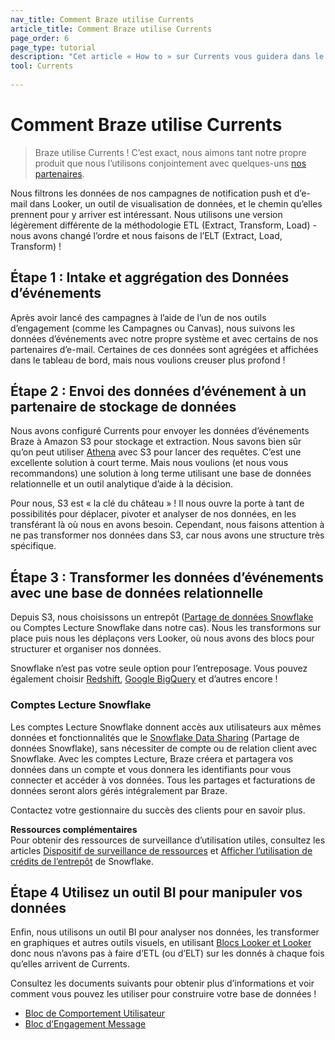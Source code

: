 ```yaml
---
nav_title: Comment Braze utilise Currents
article_title: Comment Braze utilise Currents
page_order: 6
page_type: tutorial
description: "Cet article « How to » sur Currents vous guidera dans le processus de base pour configurer les intakes appropriés pour les données d’événements, et pour les déplacer vers une base de données et un outil BI."
tool: Currents
 
---
```


# Comment Braze utilise Currents

> Braze utilise Currents ! C’est exact, nous aimons tant notre propre produit que nous l’utilisons conjointement avec quelques-uns [nos partenaires]({{site.baseurl}}/user_guide/data_and_analytics/braze_currents/available_partners/).

Nous filtrons les données de nos campagnes de notification push et d’e-mail dans Looker, un outil de visualisation de données, et le chemin qu’elles prennent pour y arriver est intéressant. Nous utilisons une version légèrement différente de la méthodologie ETL (Extract, Transform, Load) -nous avons changé l’ordre et nous faisons de l’ELT (Extract, Load, Transform) !

## Étape 1 : Intake et aggrégation des Données d’événements

Après avoir lancé des campagnes à l’aide de l’un de nos outils d’engagement (comme les Campagnes ou Canvas), nous suivons les données d’événements avec notre propre système et avec certains de nos partenaires d’e-mail. Certaines de ces données sont agrégées et affichées dans le tableau de bord, mais nous voulions creuser plus profond !

## Étape 2 : Envoi des données d’événement à un partenaire de stockage de données

Nous avons configuré Currents pour envoyer les données d’événements Braze à Amazon S3 pour stockage et extraction. Nous savons bien sûr qu’on peut utiliser [Athena][2] avec S3 pour lancer des requêtes. C’est une excellente solution à court terme. Mais nous voulions (et nous vous recommandons) une solution à long terme utilisant une base de données relationnelle et un outil analytique d’aide à la décision.

Pour nous, S3 est « la clé du château » ! Il nous ouvre la porte à tant de possibilités pour déplacer, pivoter et analyser de nos données, en les transférant là où nous en avons besoin. Cependant, nous faisons attention à ne pas transformer nos données dans S3, car nous avons une structure très spécifique.

## Étape 3 : Transformer les données d’événements avec une base de données relationnelle

Depuis S3, nous choisissons un entrepôt ([Partage de données Snowflake](https://www.snowflake.com/try-the-data-warehouse-built-for-the-cloud/?&utm_medium=search&utm_source=adwords&utm_campaign=NA%20-%20Branded&utm_adgroup=NA%20-%20Branded%20Snowflake%20-%20Data&utm_term=%2Bsnowflake%20%2Bdata&utm_region=NA&gclid=EAIaIQobChMI0vLv6uDA3gIVEFqGCh3aiwMzEAAYASAAEgI72fD_BwE) ou Comptes Lecture Snowflake dans notre cas). Nous les transformons sur place puis nous les déplaçons vers Looker, où nous avons des blocs pour structurer et organiser nos données.

Snowflake n’est pas votre seule option pour l’entreposage. Vous pouvez également choisir [Redshift](https://aws.amazon.com/redshift/), [Google BigQuery](https://cloud.google.com/bigquery/?utm_source=google&utm_medium=cpc&utm_campaign=na-US-all-en-dr-bkws-all-all-trial-p-dr-1003905&utm_content=text-ad-none-any-DEV_c-CRE_288551384566-ADGP_Hybrid+%7C+AW+SEM+%7C+BKWS+%7C+US+%7C+en+%7C+PHR+~+Big+Data+~+BigQuery+~+google+bigquery-KWID_43700035823403663-kwd-300487425311&utm_term=KW_google%20bigquery-ST_google+bigquery&gclid=EAIaIQobChMIl9OK8uHA3gIVyVmGCh1lFgB-EAAYASAAEgIfWfD_BwE) et d’autres encore !

### Comptes Lecture Snowflake

Les comptes Lecture Snowflake donnent accès aux utilisateurs aux mêmes données et fonctionnalités que le [Snowflake Data Sharing]({{site.baseurl}}/partners/snowflake/) (Partage de données Snowflake), sans nécessiter de compte ou de relation client avec Snowflake. Avec les comptes Lecture, Braze créera et partagera vos données dans un compte et vous donnera les identifiants pour vous connecter et accéder à vos données. Tous les partages et facturations de données seront alors gérés intégralement par Braze. 

Contactez votre gestionnaire du succès des clients pour en savoir plus.

**Ressources complémentaires**<br>
Pour obtenir des ressources de surveillance d’utilisation utiles, consultez les articles [Dispositif de surveillance de ressources](https://docs.snowflake.com/en/user-guide/resource-monitors.html) et [Afficher l’utilisation de crédits de l’entrepôt](https://docs.snowflake.com/en/user-guide/credits.html#viewing-warehouse-credit-usage-for-your-account) de Snowflake.

## Étape 4 Utilisez un outil BI pour manipuler vos données

Enfin, nous utilisons un outil BI pour analyser nos données, les transformer en graphiques et autres outils visuels, en utilisant [Blocs Looker et Looker](https://www.marketplace.looker.com/) donc nous n’avons pas à faire d’ETL (ou d’ELT) sur les donnés à chaque fois qu’elles arrivent de Currents.

Consultez les documents suivants pour obtenir plus d’informations et voir comment vous pouvez les utiliser pour construire votre base de données !

- [Bloc de Comportement Utilisateur](https://marketplace.looker.com/marketplace/detail/user-behavior-analytics-by-braze?latest&utm_campaign=7012R000000fxfC&utm_source=other&utm_medium=email&utm_content=brazedirectreferral&utm_term=braze_direct)
- [Bloc d’Engagement Message](https://marketplace.looker.com/marketplace/detail/message-engagement-analytics-by-braze?latest&utm_campaign=7012R000000fxfC&utm_source=other&utm_medium=email&utm_content=brazedirectreferral&utm_term=braze_direct)

[2]: https://aws.amazon.com/athena/
